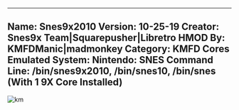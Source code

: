 -----------------------
Name: Snes9x2010
Version: 10-25-19
Creator: Snes9x Team|Squarepusher|Libretro
HMOD By: KMFDManic|madmonkey
Category: KMFD Cores
Emulated System: Nintendo: SNES
Command Line: /bin/snes9x2010, /bin/snes10, /bin/snes (With 1 9X Core Installed)
-----------------------
![km](https://i.imgur.com/uykjX3g.png)
